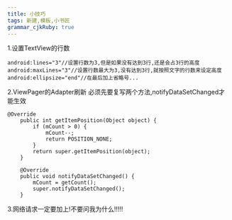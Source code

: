 ```yaml
---
title: 小技巧 
tags: 新建,模板,小书匠
grammar_cjkRuby: true
---
```



1.设置TextView的行数

``` stylus
android:lines="3"//设置行数为3,但是如果没有达到3行,还是会占3行的高度
android:maxLines="3"//设置行数最大为3,没有达到3行,就按照文字的行数来设定高度
android:ellipsize="end"//在最后加上省略号...
```

2.ViewPager的Adapter刷新
必须先要复写两个方法,notifyDataSetChanged才能生效

``` stylus
@Override
    public int getItemPosition(Object object) {
        if (mCount > 0) {
            mCount--;
            return POSITION_NONE;
        }
        return super.getItemPosition(object);
    }

    @Override
    public void notifyDataSetChanged() {
        mCount = getCount();
        super.notifyDataSetChanged();
    }

```

3.网络请求一定要加上!不要问我为什么!!!!!